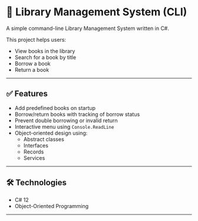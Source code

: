 # 📖 Library Management System (CLI)

A simple command-line Library Management System written in C#.

This project helps users:

- View books in the library
- Search for a book by title
- Borrow a book
- Return a book

---

## ✅ Features

- Add predefined books on startup
- Borrow/return books with tracking of borrow status
- Prevent double borrowing or invalid return
- Interactive menu using `Console.ReadLine`
- Object-oriented design using:
  - Abstract classes
  - Interfaces
  - Records
  - Services

---

## 🛠 Technologies

- C# 12
- Object-Oriented Programming

---

